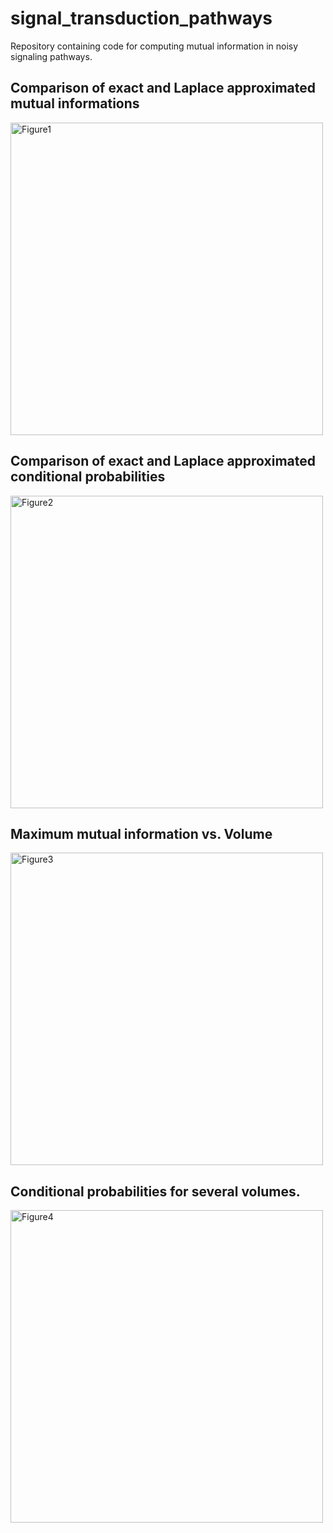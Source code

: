 # signal_transduction_pathways

Repository containing code for computing mutual information in noisy signaling pathways. 

## Comparison of exact and Laplace approximated mutual informations
<img src="https://raw.github.com/atareen/signal_transduction_pathways/master/results/MI_Exact_Laplace_Comparison_Fixed.png" alt="Figure1" width="500" align="middle">

## Comparison of exact and Laplace approximated conditional probabilities
<img src="https://raw.github.com/atareen/signal_transduction_pathways/master/results/laplace_approx_comparison_I_0P9.png" alt="Figure2" width="500">

## Maximum mutual information vs. Volume
<img src="https://raw.github.com/atareen/signal_transduction_pathways/master/results/maxMI_vs_V.png" alt="Figure3" width="500">


## Conditional probabilities for several volumes. 
<img src="https://raw.github.com/atareen/signal_transduction_pathways/master/results/peaks_in_p_O_given_I_4_V_with_inset.png" alt="Figure4" width="500">

